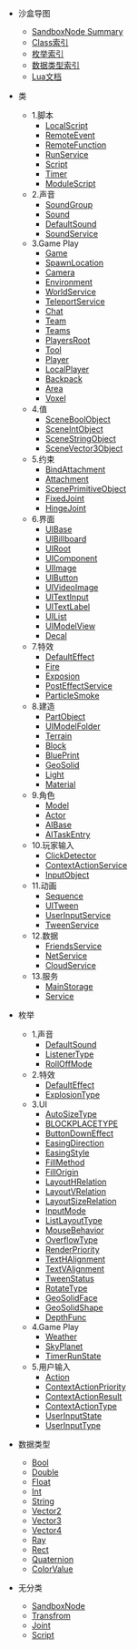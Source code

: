<!-- 侧边栏 studiodocs/_sidebar.md -->

- 沙盒导图
	<!-- 本地调试用这个 -->
    - <a href="Api/Class/SandboxSummary.html">SandboxNode Summary</a>  
	<!-- 线上部署用这个 -->
	<!-- - <a href="Api/Class/SandboxSummary_git.html">SandboxNode Summary</a>     -->
	- [Class索引](/Api/Class/ClassIndexes.md)
	- [枚举索引](/Api/Enumerate/EnumIndexes.md)
	- [数据类型索引](/Api/DataType/DataTypeIndexes.md)
	- [Lua文档](/Api/Parameter/LuaDocIndexes.md)
- 类
	- 1.脚本
		- [LocalScript](/Api/Class/Script/LocalScriptNode.md)
		- [RemoteEvent](/Api/Class/Script/RemoteEvent.md)
		- [RemoteFunction](/Api/Class/Script/RemoteFunction.md)
		- [RunService](/Api/Class/Script/RunService.md)
		- [Script](/Api/Class/Script/ScriptObject.md)
		- [Timer](/Api/Class/Script/TimerNode.md)
		- [ModuleScript](/Api/Class/Script/ModuleScriptNode.md)
	- 2.声音
		- [SoundGroup](/Api/Class/Sound/SandboxSoundGroup.md)
		- [Sound](/Api/Class/Sound/SandboxSound.md)
		- [DefaultSound](/Api/Class/Sound/SandboxDefaultSound.md)
		- [SoundService](/Api/Class/Sound/SandboxSoundService.md)
	- 3.Game Play
		- [Game](/Api/Class/GamePlay/Game.md)
		- [SpawnLocation](/Api/Class/GamePlay/SpawnLocation.md)
		- [Camera](/Api/Class/GamePlay/SandboxCameraObject.md)
		- [Environment](/Api/Class/GamePlay/EnvironmentNode.md)
		- [WorldService](/Api/Class/GamePlay/SandboxWorldService.md)
		- [TeleportService](/Api/Class/GamePlay/SandboxTeleportService.md)
		- [Chat](/Api/Class/GamePlay/SandboxChat.md)
		- [Team](/Api/Class/GamePlay/SandboxTeam.md)
		- [Teams](/Api/Class/GamePlay/SandboxTeams.md)
		- [PlayersRoot](/Api/Class/GamePlay/SandBoxPlayersRoot.md)
		- [Tool](/Api/Class/GamePlay/SandboxTool.md)
		- [Player](/Api/Class/GamePlay/ScenePlayerObject.md)
		- [LocalPlayer](/Api/Class/GamePlay/SandBoxLocalPlayer.md)
		- [Backpack](/Api/Class/GamePlay/SandboxBackpack.md)
		- [Area](/Api/Class/GamePlay/AreaNode.md)
		- [Voxel](/Api/Class/GamePlay/SandboxVoxelObject.md)
	- 4.值
		- [SceneBoolObject](/Api/Class/Value/SceneBoolObject.md)
		- [SceneIntObject](/Api/Class/Value/SceneIntObject.md)
		- [SceneStringObject](/Api/Class/Value/SceneStringObject.md)
		- [SceneVector3Object](/Api/Class/Value/SceneVector3Object.md)
	- 5.约束
		- [BindAttachment](/Api/Class/Bind/SceneBindAttachment.md)
		- [Attachment](/Api/Class/Bind/SandboxAttachmentObject.md)
		- [ScenePrimitiveObject](/Api/Class/Bind/ScenePrimitiveObject.md)
		- [FixedJoint](/Api/Class/Bind/SandboxFixedJoint.md)
		- [HingeJoint](/Api/Class/Bind/SandboxHingeJoint.md)
	- 6.界面
		- [UIBase](/Api/Class/Scene/SceneUIBase.md)
		- [UIBillboard](/Api/Class/Scene/SceneUIBillboard.md)
		- [UIRoot](/Api/Class/Scene/SceneUIRoot.md)
		- [UIComponent](/Api/Class/Scene/SceneUIComponent.md)
		- [UIImage](/Api/Class/Scene/SceneUIImage.md)
		- [UIButton](/Api/Class/Scene/SceneUIButton.md)
		- [UIVideoImage](/Api/Class/Scene/SceneUIVideoImage.md)
		- [UITextInput](/Api/Class/Scene/SceneUITextInput.md)
		- [UITextLabel](/Api/Class/Scene/SceneUITextLabel.md)
		- [UIList](/Api/Class/Scene/SceneUIList.md)
		- [UIModelView](/Api/Class/Scene/SceneUIModelView.md)
		- [Decal](/Api/Class/Scene/SandboxDecalObject.md)
	- 7.特效
		- [DefaultEffect](/Api/Class/Effect/SandboxDefaultEffect.md)
		- [Fire](/Api/Class/Effect/SandboxFire.md)
		- [Exposion](/Api/Class/Effect/SandboxExposion.md)
		- [PostEffectService](/Api/Class/Effect/SandboxPostEffectService.md)
		- [ParticleSmoke](/Api/Class/Effect/SandboxParticleSmoke.md)
	- 8.建造
		- [PartObject](/Api/Class/Build/ScenePartObject.md)
		- [UIModelFolder](/Api/Class/Build/SceneModelFolderObject.md)
		- [Terrain](/Api/Class/Build/TerrainNode.md)
		- [Block](/Api/Class/Build/Block.md)
		- [BluePrint](/Api/Class/Build/SandboxBluePrint.md)
		- [GeoSolid](/Api/Class/Build/SceneGeoSolid.md)
		- [Light](/Api/Class/Build/SandboxLightObject.md)
		- [Material](/Api/Class/Build/SandboxMaterialObject.md)
	- 9.角色
		- [Model](/Api/Class/Role/SceneModelObject.md)
		- [Actor](/Api/Class/Role/SceneActorObject.md)
		- [AIBase](/Api/Class/Role/SandboxAIBase.md)
		- [AITaskEntry](/Api/Class/Role/SandboxAITaskEntry.md)
	- 10.玩家输入
		- [ClickDetector](/Api/Class/Input/SandboxClickDetectorObject.md)
		- [ContextActionService](/Api/Class/Input/ContextActionService.md)
		- [InputObject](/Api/Class/Input/InputObject.md)
	- 11.动画
		- [Sequence](/Api/Class/Animation/SandboxSequenceObject.md)
		- [UITween](/Api/Class/Animation/SceneTweenObject.md)
		- [UserInputService](/Api/Class/Animation/UserInputService.md)
		- [TweenService](/Api/Class/Animation/SandboxTweenService.md)
	- 12.数据
		- [FriendsService](/Api/Class/Data/SandboxFriendsService.md)
		- [NetService](/Api/Class/Data/SandboxNetService.md)
		- [CloudService](/Api/Class/Data/CloudService.md)
	- 13.服务
		- [MainStorage](/Api/Class/Service/MainStorage.md)
		- [Service](/Api/Class/Service/ServiceNode.md)	
- 枚举
	- 1.声音
		- [DefaultSound](/Api/Enumerate/Sound/EnumDefaultSound.md)
		- [ListenerType](/Api/Enumerate/Sound/EnumListenerType.md)
		- [RollOffMode](/Api/Enumerate/Sound/EnumRollOffMode.md)
	- 2.特效
		- [DefaultEffect](/Api/Enumerate/Effect/EnumDefaultEffect.md)
		- [ExplosionType](/Api/Enumerate/Effect/ExplosionType.md)
	- 3.UI
		- [AutoSizeType](/Api/Enumerate/UI/AutoSizeType.md)
		- [BLOCKPLACETYPE](/Api/Enumerate/UI/BlockPlaceType.md)
		- [ButtonDownEffect](/Api/Enumerate/UI/ButtonDownEffect.md)
		- [EasingDirection](/Api/Enumerate/UI/EasingDirection.md)
		- [EasingStyle](/Api/Enumerate/UI/EasingStyle.md)
		- [FillMethod](/Api/Enumerate/UI/EnumFillMethod.md)
		- [FillOrigin](/Api/Enumerate/UI/EnumFillOrigin.md)
		- [LayoutHRelation](/Api/Enumerate/UI/EnumLayoutHRelation.md)
		- [LayoutVRelation](/Api/Enumerate/UI/EnumLayoutVRelation.md)
		- [LayoutSizeRelation](/Api/Enumerate/UI/EnumLayoutSizeRelation.md)
		- [InputMode](/Api/Enumerate/UI/InputMode.md)
		- [ListLayoutType](/Api/Enumerate/UI/ListLayoutType.md)
		- [MouseBehavior](/Api/Enumerate/UI/MouseBehaviorEnum.md)
		- [OverflowType](/Api/Enumerate/UI/OverflowType.md)
		- [RenderPriority](/Api/Enumerate/UI/RenderPriority.md)
		- [TextHAlignment](/Api/Enumerate/UI/TextHAlignment.md)
		- [TextVAlignment](/Api/Enumerate/UI/TextVAlignment.md)
		- [TweenStatus](/Api/Enumerate/UI/TweenStatus.md)
		- [RotateType](/Api/Enumerate/UI/RotateType.md)
		- [GeoSolidFace](/Api/Enumerate/UI/GeoSolidFace.md)
		- [GeoSolidShape](/Api/Enumerate/UI/GeoSolidShape.md)
		- [DepthFunc](/Api/Enumerate/UI/DepthFunc.md)
	- 4.Game Play
		- [Weather](/Api/Enumerate/GamePlay/EnumWeather.md)
		- [SkyPlanet](/Api/Enumerate/GamePlay/EnumSkyPlanet.md)
		- [TimerRunState](/Api/Enumerate/GamePlay/TimerRunState.md)
	- 5.用户输入
		- [Action](/Api/Enumerate/UserInput/Action.md)
		- [ContextActionPriority](/Api/Enumerate/UserInput/ContextActionPriority.md)
		- [ContextActionResult](/Api/Enumerate/UserInput/ContextActionResult.md)
		- [ContextActionType](/Api/Enumerate/UserInput/ContextActionType.md)
		- [UserInputState](/Api/Enumerate/UserInput/UserInputState.md)
		- [UserInputType](/Api/Enumerate/UserInput/UserInputType.md)

- 数据类型
	- [Bool](/Api/DataType/Bool.md)
	- [Double](/Api/DataType/Double.md)
	- [Float](/Api/DataType/Float.md)
	- [Int](/Api/DataType/Int.md)
	- [String](/Api/DataType/String.md)
	- [Vector2](/Api/DataType/Vector2.md)
	- [Vector3](/Api/DataType/Vector3.md)
	- [Vector4](/Api/DataType/Vector4.md)
	- [Ray](/Api/DataType/Ray.md)
	- [Rect](/Api/DataType/Rect.md)
	- [Quaternion](/Api/DataType/Quaternion.md)
	- [ColorValue](/Api/DataType/ColorValue.md)
- 无分类
	- [SandboxNode](/Api/Class/NoType/SandboxNode.md)
	- [Transfrom](/Api/Class/NoType/SceneTransObject.md)
	- [Joint](/Api/Class/NoType/SandboxJoint.md)
	- [Script](/Api/Class/NoType/ScriptNode.md)
<!-- 以下略 -->